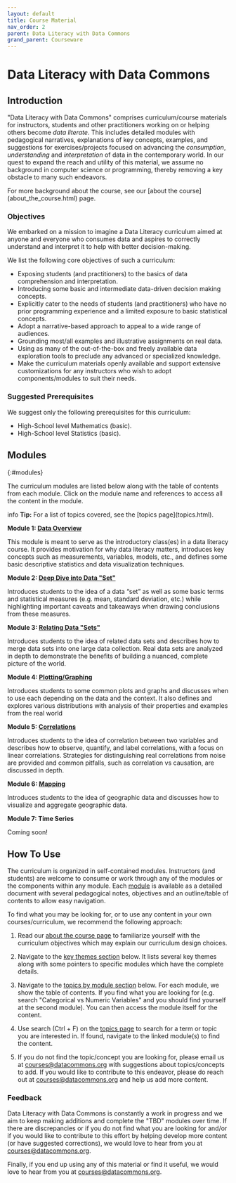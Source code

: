 ```yaml
---
layout: default
title: Course Material
nav_order: 2
parent: Data Literacy with Data Commons
grand_parent: Courseware
---
```


# Data Literacy with Data Commons

## Introduction

"Data Literacy with Data Commons" comprises curriculum/course materials for instructors, students and other practitioners working on or helping others become _data literate_. This includes detailed modules with pedagogical narratives, explanations of key concepts, examples, and suggestions for exercises/projects focused on advancing the _consumption_, _understanding_ and _interpretation_ of data in the contemporary world. In our quest to expand the reach and utility of this material, we assume no background in computer science or programming, thereby removing a key obstacle to many such endeavors.

<div markdown="span" class="alert alert-info" role="alert">
    For more background about the course, see our [about the course](about_the_course.html) page.
</div>

### Objectives

We embarked on a mission to imagine a Data Literacy curriculum aimed at anyone and everyone who consumes data and aspires to correctly understand and interpret it to help with better decision-making.

We list the following core objectives of such a curriculum:

- Exposing students (and practitioners) to the basics of data comprehension and interpretation.
- Introducing some basic and intermediate data-driven decision making concepts.
- Explicitly cater to the needs of students (and practitioners) who have no prior programming experience and a limited exposure to basic statistical concepts.
- Adopt a narrative-based approach to appeal to a wide range of audiences.
- Grounding most/all examples and illustrative assignments on real data.
- Using as many of the out-of-the-box and freely available data exploration tools to preclude any advanced or specialized knowledge.
- Make the curriculum materials openly available and support extensive customizations for any instructors who wish to adopt components/modules to suit their needs.

### Suggested Prerequisites

We suggest only the following prerequisites for this curriculum:

- High-School level Mathematics (basic).
- High-School level Statistics (basic).

## Modules
{:#modules}

The curriculum modules are listed below along with the table of contents from each module. Click on the module name and references to access all the content in the module.

<div markdown="span" class="alert alert-info" role="alert">
   <span class="material-icons md-16">info </span><b>Tip:</b>
   For a list of topics covered, see the [topics page](topics.html).
</div>


**Module 1: [Data Overview](https://docs.google.com/document/d/e/2PACX-1vTOMdb9IwrL14be61bxeIaAwOuBrueAELoRJNceE8FLlYP2QE8yEr2px2fGnupUWZAfzq_i00Dco3JJ/pub)**

This module is meant to serve as the introductory class(es) in a data literacy course. It provides motivation for why data literacy matters, introduces key concepts such as measurements, variables, models, etc., and defines some basic descriptive statistics and data visualization techniques.

**Module 2: [Deep Dive into Data "Set"](https://docs.google.com/document/d/e/2PACX-1vRSLiNxqIQJP3Tp-6eLdz_-Iv5nPp_Q_yS2cY1SbF2wrNbGRsQS26s32fd1gZYrVyarnH8R364G3I3N/pub)**

Introduces students to the idea of a data “set” as well as some basic terms and statistical measures (e.g. mean, standard deviation, etc.) while highlighting important caveats and takeaways when drawing conclusions from these measures.

**Module 3: [Relating Data "Sets"](https://docs.google.com/document/d/e/2PACX-1vQnJHyjrK85SLlSmlFwzoAi2bA8javVv__apXmeq_N_e4LFmqyB7x1I-ghM2Y0PGXy0K8RWd2I_lny7/pub)**

Introduces students to the idea of related data sets and describes how to merge data sets into one large data collection. Real data sets are analyzed in depth to demonstrate the benefits of building a nuanced, complete picture of the world.

**Module 4: [Plotting/Graphing](https://docs.google.com/document/d/e/2PACX-1vQUn3ShN4vdfeXw5o-nXkMHWu9Q6DoyO1Ihk1V0QQ6J3ZaRSB9KhPcgymjvZYA95G86tLQGnsWHNPzd/pub)**

Introduces students to some common plots and graphs and discusses when to use each depending on the data and the context. It also defines and explores various distributions with analysis of their properties and examples from the real world

**Module 5: [Correlations](https://docs.google.com/document/d/e/2PACX-1vTKng32E3mwC6whbEXoFw9UyTHMSH9HH-ySoZ-lRlzB0DTXc72i4VmXuYj0a9LjkakQ-w84IkClQM4q/pub)**

Introduces students to the idea of correlation between two variables and describes how to observe, quantify, and label correlations, with a focus on linear correlations. Strategies for distinguishing real correlations from noise are provided and common pitfalls, such as correlation vs causation, are discussed in depth.
  
**Module 6: [Mapping](https://docs.google.com/document/d/e/2PACX-1vQ947FunXunwK32SQeKQHSi7F8P97mQusHh4WjgMKtnp-y_MX_sAGosKUDgX7xaKK1QdpMQCsPXaJKV/pub)**

Introduces students to the idea of geographic data and discusses how to visualize and aggregate geographic data.

**Module 7: Time Series**

Coming soon!

## How To Use

The curriculum is organized in self-contained modules. Instructors (and students) are welcome to consume or work through any of the modules or the components within any module. Each [module](#modules) is available as a detailed document with several pedagogical notes, objectives and an outline/table of contents to allow easy navigation.

To find what you may be looking for, or to use any content in your own courses/curriculum, we recommend the following approach:

1. Read our [about the course page](about_the_course.html) to familiarize yourself with the curriculum objectives which may explain our curriculum design choices.

2. Navigate to the [key themes section](topics.html#key-themes) below. It lists several key themes along with some pointers to specific modules which have the complete details.

3. Navigate to the [topics by module section](topics.html#topics-by-module) below. For each module, we show the table of contents. If you find what you are looking for (e.g. search "Categorical vs Numeric Variables" and you should find yourself at the second module). You can then access the module itself for the content.

4. Use search (Ctrl + F) on the [topics page](topics.html) to search for a term or topic you are interested in. If found, navigate to the linked module(s) to find the content.

5. If you do not find the topic/concept you are looking for, please email us at [courses@datacommons.org](mailto:courses@datacommons.org) with suggestions about topics/concepts to add. If you would like to contribute to this endeavor, please do reach out at [courses@datacommons.org](mailto:courses@datacommons.org) and help us add more content.

### Feedback

Data Literacy with Data Commons is constantly a work in progress and we aim to keep making additions and complete the "TBD" modules over time. If there are discrepancies or if you do not find what you are looking for and/or if you would like to contribute to this effort by helping develop more content (or have suggested corrections), we would love to hear from you at [courses@datacommons.org](mailto:courses@datacommons.org).

Finally, if you end up using any of this material or find it useful, we would love to hear from you at [courses@datacommons.org](mailto:courses@datacommons.org).
